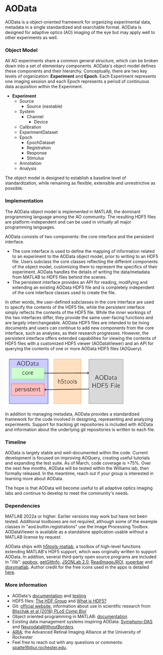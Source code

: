 # AOData

AOData is a object-oriented framework for organizing experimental data, metadata in a single standardized and searchable format. AOData is designed for adaptive optics (AO) imaging of the eye but may apply well to other experiments as well.

### Object Model 
All AO experiments share a common general structure, which can be broken down into a set of elementary components. AOData's object model defines these components and their hierarchy. Conceptually, there are two key levels of organization: **Experiment** and **Epoch**. Each Experiment represents one imaging session and each Epoch represents a period of continuous data acquisition within the Experiment. 

- **Experiment**
  - Source
    - Source (nestable) 
  - System
    - Channel
      - Device
  - Calibration
  - ExperimentDataset
  - Epoch
    - EpochDataset
    - Registration
    - Response
    - Stimulus
  - Annotation
  - Analysis
 
The object model is designed to establish a baseline level of standardization, while remaining as flexible, extensible and unrestrictive as possible. 

### Implementation
The AOData object model is implemented in MATLAB, the dominant programming language among the AO community. The resulting HDF5 files are platform-independent and can be used in virtually all major programming languages. 

AOData consists of two components: the core interface and the persistent interface. 

- The core interface is used to define the mapping of information related to an experiment to the AOData object model, prior to writing to an HDF5 file. Users subclass the core classes reflecting the different components of the object model, customizing them to represent the specifics of their experiment. AOData handles the details of writing the data/metadata from MATLAB to HDF5 files behind the scenes.
- The persistent interface provides an API for reading, modifying and extending an existing AOData HDF5 file and is completely independent of the core interface classes used to create the file. 

In other words, the user-defined subclasses in the core interface are used to specify the contents of the HDF5 file, while the persistent interface simply reflects the contents of the HDF5 file. While the inner workings of the two interfaces differ, they provide the same user-facing functions and are largely interchangeable. AOData HDF5 files are intended to be living documents and users can continue to add new components from the core interface, such as analyses, as their research progresses. However, the persistent interface offers extended capabilities for viewing the contents of HDF5 files with a customized HDF5 viewer (AODataViewer) and an API for querying the contents of one or more AOData HDF5 files (AOQuery). 


<img src="https://github.com/sarastokes/AOData/blob/main/docs/aodata_code.PNG?raw=true" width="400">

In addition to managing metadata, AOData provides a standardized framework for the code involved in designing, representing and analyzing experiments. Support for tracking git repositories is included with AOData and information about the underlying git repositories is written to each file.  

### Timeline
AOData is largely stable and well-documented within the code. Current development is focused on improving AOQuery, creating useful tutorials and expanding the test suite. As of March, code coverage is >75%. Over the next few months, AOData will be tested within the Williams lab, then formally released. In the meantime, reach out if your group is interested in learning more about AOData. 

The hope is that AOData will become useful to all adaptive optics imaging labs and continue to develop to meet the community's needs.

### Dependencies
MATLAB 2022a or higher. Earlier versions may work but have not been tested. Additional toolboxes are not required, although some of the example classes in "aod.builtin.registrations" use the Image Processing Toolbox. AODataViewer is available as a standalone application usable without a MATLAB license by request.

AOData ships with [h5tools-matlab](https://github.com/sarastokes/h5tools-matlab), a toolbox of high-level functions extending MATLAB's HDF5 support, which was originally written to support AOData. In addition, several third-party open source programs are included in "/lib": [appbox](https://github.com/cafarm/appbox), [getGitInfo](https://www.mathworks.com/matlabcentral/fileexchange/32864-get-git-info), [JSONLab 2.0](https://www.mathworks.com/matlabcentral/fileexchange/33381-jsonlab-a-toolbox-to-encode-decode-json-files?s_tid=ta_fx_results), [ReadImageJROI](https://github.com/DylanMuir/ReadImageJROI), [superbar](https://github.com/scottclowe/superbar) and [doxymatlab](https://github.com/simgunz/doxymatlab). Author credit for the free icons used in the apps is detailed [here](app/icons/Resources.md).

### More information
- AOData's [documentation](docs/ao-data-tools-documentation.pdf) and [testing](test/README.md)
- HDF5 files: [The HDF Group](https://www.hdfgroup.org/) and [What is HDF5?](https://www.neonscience.org/resources/learning-hub/tutorials/about-hdf5) 
- Git: [official website](https://git-scm.com/), information about use in scientific research from [Blischak et al (2016) *PLoS Comp Biol*](https://journals.plos.org/ploscompbiol/article?id=10.1371/journal.pcbi.1004668)
- Object oriented programming in MATLAB: [documentation](https://www.mathworks.com/products/matlab/object-oriented-programming.html)
- Existing data management systems inspiring AOData: [Symphony-DAS](https://symphony-das.github.io) and [NeurodataWithoutBorders](https://www.nwb.org/)
- [ARIA](https://aria.cvs.rochester.edu/): the Advanced Retinal Imaging Alliance at the University of Rochester
- Feel free to reach out with any questions or comments: spatte16@ur.rochester.edu.